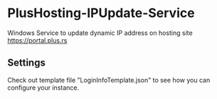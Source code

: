 # PlusHosting-IPUpdate-Service
Windows Service to update dynamic IP address on hosting site https://portal.plus.rs

## Settings
Check out template file "LoginInfoTemplate.json" to see how you can configure your instance.

